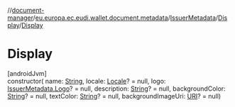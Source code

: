 //[document-manager](../../../../index.md)/[eu.europa.ec.eudi.wallet.document.metadata](../../index.md)/[IssuerMetadata](../index.md)/[Display](index.md)/[Display](-display.md)

# Display

[androidJvm]\
constructor(
name: [String](https://kotlinlang.org/api/latest/jvm/stdlib/kotlin-stdlib/kotlin/-string/index.html),
locale: [Locale](https://developer.android.com/reference/kotlin/java/util/Locale.html)? = null,
logo: [IssuerMetadata.Logo](../-logo/index.md)? = null,
description: [String](https://kotlinlang.org/api/latest/jvm/stdlib/kotlin-stdlib/kotlin/-string/index.html)? =
null,
backgroundColor: [String](https://kotlinlang.org/api/latest/jvm/stdlib/kotlin-stdlib/kotlin/-string/index.html)? =
null,
textColor: [String](https://kotlinlang.org/api/latest/jvm/stdlib/kotlin-stdlib/kotlin/-string/index.html)? =
null, backgroundImageUri: [URI](https://developer.android.com/reference/kotlin/java/net/URI.html)? =
null)
